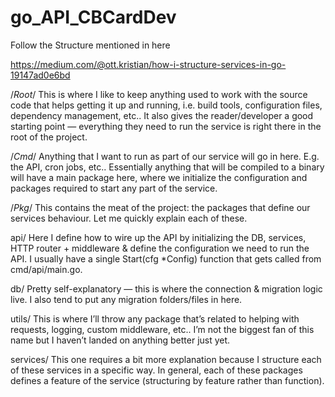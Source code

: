 # go_API_CBCardDev
Follow the Structure mentioned in here 

https://medium.com/@ott.kristian/how-i-structure-services-in-go-19147ad0e6bd

/*Root*/
This is where I like to keep anything used to work with the source code that helps getting it up and running, i.e. build tools, configuration files, dependency management, etc.. It also gives the reader/developer a good starting point — everything they need to run the service is right there in the root of the project.



/*Cmd*/
Anything that I want to run as part of our service will go in here. E.g. the API, cron jobs, etc.. Essentially anything that will be compiled to a binary will have a main package here, where we initialize the configuration and packages required to start any part of the service.




/*Pkg*/
This contains the meat of the project: the packages that define our services behaviour. Let me quickly explain each of these.

api/
Here I define how to wire up the API by initializing the DB, services, HTTP router + middleware & define the configuration we need to run the API. I usually have a single Start(cfg *Config) function that gets called from cmd/api/main.go.

db/
Pretty self-explanatory — this is where the connection & migration logic live. I also tend to put any migration folders/files in here.

utils/
This is where I’ll throw any package that’s related to helping with requests, logging, custom middleware, etc.. I’m not the biggest fan of this name but I haven’t landed on anything better just yet.

services/
This one requires a bit more explanation because I structure each of these services in a specific way. In general, each of these packages defines a feature of the service (structuring by feature rather than function).
